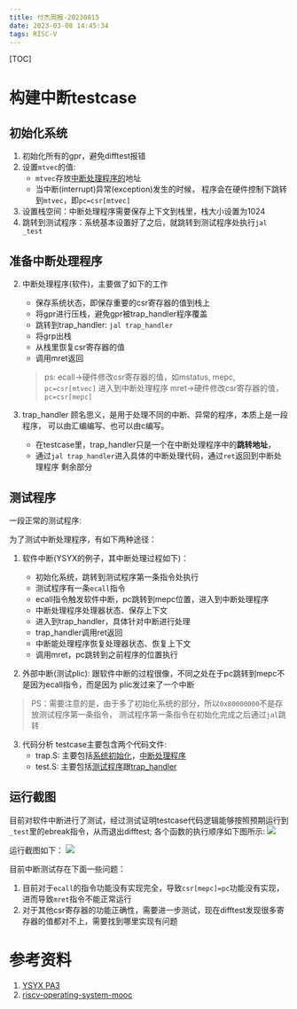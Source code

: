 ```yaml
---
title: 付杰周报-20230815
date: 2023-03-08 14:45:34
tags: RISC-V
---
```


[TOC]

# 构建中断testcase

## 初始化系统

1. 初始化所有的gpr，避免difftest报错
2. 设置`mtvec`的值:
   - `mtvec`存放<u>中断处理程序的</u>地址
   - 当中断(interrupt)异常(exception)发生的时候，
     程序会在硬件控制下跳转到`mtvec`，即`pc=csr[mtvec]`
3. 设置栈空间：中断处理程序需要保存上下文到栈里，栈大小设置为1024
4. 跳转到测试程序：系统基本设置好了之后，就跳转到测试程序处执行`jal _test`

## 准备中断处理程序

2. 中断处理程序(软件)，主要做了如下的工作

   - 保存系统状态，即保存重要的csr寄存器的值到栈上
   - 将gpr进行压栈，避免gpr被trap_handler程序覆盖
   - 跳转到trap_handler: `jal trap_handler`
   - 将grp出栈
   - 从栈里恢复csr寄存器的值
   - 调用mret返回

   > ps: ecall->硬件修改csr寄存器的值，如mstatus, mepc, `pc=csr[mtvec]`
   > 进入到中断处理程序
   > mret->硬件修改csr寄存器的值，`pc=csr[mepc]`

3. trap_handler
   顾名思义，是用于处理不同的中断、异常的程序，本质上是一段程序，
   可以由汇编编写、也可以由c编写。

   - 在testcase里，trap_handler只是一个在中断处理程序中的**跳转地址**，
   - 通过`jal trap_handler`进入具体的中断处理代码，通过`ret`返回到中断处理程序
     剩余部分

## 测试程序

一段正常的测试程序:

为了测试中断处理程序，有如下两种途径：

1. 软件中断(YSYX的例子，其中断处理过程如下)：

   - 初始化系统，跳转到测试程序第一条指令处执行
   - 测试程序有一条`ecall`指令
   - ecall指令触发软件中断，pc跳转到mepc位置，进入到中断处理程序
   - 中断处理程序处理器状态、保存上下文
   - 进入到trap_handler，具体针对中断进行处理
   - trap_handler调用ret返回
   - 中断能处理程序恢复处理器状态、恢复上下文
   - 调用mret，pc跳转到之前程序的位置执行

2. 外部中断(测试plic):
   跟软件中断的过程很像，不同之处在于pc跳转到mepc不是因为ecall指令，而是因为
   plic发过来了一个中断

> PS：需要注意的是，由于多了初始化系统的部分，所以`0x80000000`不是存放测试程序第一条指令，
> 测试程序第一条指令在初始化完成之后通过`jal`跳转

3. 代码分析
   testcase主要包含两个代码文件:
   - trap.S: 主要包括<u>系统初始化</u>，<u>中断处理程序</u>
   - test.S: 主要包括<u>测试程序</u>跟<u>trap_handler</u>

## 运行截图

目前对软件中断进行了测试，经过测试证明testcase代码逻辑能够按照预期运行到`_test`里的ebreak指令，从而退出difftest;
各个函数的执行顺序如下图所示:
![](https://s2.loli.net/2023/09/23/QUaBvA7zX6EweKJ.png)

运行截图如下：
![](https://s2.loli.net/2023/09/23/E4N6C1UwifdZ7Oz.png)

目前中断测试存在下面一些问题：

1. 目前对于`ecall`的指令功能没有实现完全，导致`csr[mepc]=pc`功能没有实现，进而导致`mret`指令不能正常运行
2. 对于其他csr寄存器的功能正确性，需要进一步测试，现在difftest发现很多寄存器的值都对不上，需要找到哪里实现有问题

# 参考资料

1. [YSYX PA3](https://ysyx.oscc.cc/docs/ics-pa/3.2.html#%E8%AE%BE%E7%BD%AE%E5%BC%82%E5%B8%B8%E5%85%A5%E5%8F%A3%E5%9C%B0%E5%9D%80)
2. [riscv-operating-system-mooc](https://gitee.com/unicornx/riscv-operating-system-mooc?_from=gitee_search)

```

```

